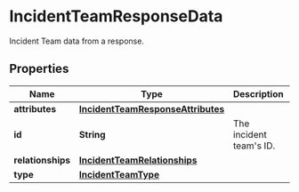 

# IncidentTeamResponseData

Incident Team data from a response.
## Properties

Name | Type | Description | Notes
------------ | ------------- | ------------- | -------------
**attributes** | [**IncidentTeamResponseAttributes**](IncidentTeamResponseAttributes.md) |  |  [optional]
**id** | **String** | The incident team&#39;s ID. |  [optional]
**relationships** | [**IncidentTeamRelationships**](IncidentTeamRelationships.md) |  |  [optional]
**type** | [**IncidentTeamType**](IncidentTeamType.md) |  |  [optional]



